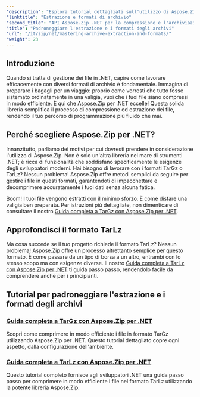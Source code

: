 ```yaml
---
"description": "Esplora tutorial dettagliati sull'utilizzo di Aspose.Zip per .NET per padroneggiare l'estrazione di archivi e formati di compressione come TarGz e TarLz."
"linktitle": "Estrazione e formati di archivio"
"second_title": "API Aspose.Zip .NET per la compressione e l'archiviazione dei file"
"title": "Padroneggiare l'estrazione e i formati degli archivi"
"url": "/it/zip/net/mastering-archive-extraction-and-formats/"
"weight": 23
---
```


## Introduzione

Quando si tratta di gestione dei file in .NET, capire come lavorare efficacemente con diversi formati di archivio è fondamentale. Immagina di preparare i bagagli per un viaggio: proprio come vorresti che tutto fosse sistemato ordinatamente in una valigia, vuoi che i tuoi file siano compressi in modo efficiente. È qui che Aspose.Zip per .NET eccelle! Questa solida libreria semplifica il processo di compressione ed estrazione dei file, rendendo il tuo percorso di programmazione più fluido che mai.

## Perché scegliere Aspose.Zip per .NET?

Innanzitutto, parliamo dei motivi per cui dovresti prendere in considerazione l'utilizzo di Aspose.Zip. Non è solo un'altra libreria nel mare di strumenti .NET; è ricca di funzionalità che soddisfano specificamente le esigenze degli sviluppatori moderni. Hai bisogno di lavorare con i formati TarGz o TarLz? Nessun problema! Aspose.Zip offre metodi semplici da seguire per gestire i file in questi formati, garantendoti di impacchettare e decomprimere accuratamente i tuoi dati senza alcuna fatica.

Boom! I tuoi file vengono estratti con il minimo sforzo. È come disfare una valigia ben preparata. Per istruzioni più dettagliate, non dimenticare di consultare il nostro [Guida completa a TarGz con Aspose.Zip per .NET](./comprehensive-guide-to-tar-gz/). 

## Approfondisci il formato TarLz

Ma cosa succede se il tuo progetto richiede il formato TarLz? Nessun problema! Aspose.Zip offre un processo altrettanto semplice per questo formato. È come passare da un tipo di borsa a un altro, entrambi con lo stesso scopo ma con esigenze diverse. Il nostro [Guida completa a TarLz con Aspose.Zip per .NET](./comprehensive-guide-to-tar-lz/) ti guida passo passo, rendendolo facile da comprendere anche per i principianti.

## Tutorial per padroneggiare l'estrazione e i formati degli archivi
### [Guida completa a TarGz con Aspose.Zip per .NET](./comprehensive-guide-to-tar-gz/)
Scopri come comprimere in modo efficiente i file in formato TarGz utilizzando Aspose.Zip per .NET. Questo tutorial dettagliato copre ogni aspetto, dalla configurazione dell'ambiente.
### [Guida completa a TarLz con Aspose.Zip per .NET](./comprehensive-guide-to-tar-lz/)
Questo tutorial completo fornisce agli sviluppatori .NET una guida passo passo per comprimere in modo efficiente i file nel formato TarLz utilizzando la potente libreria Aspose.Zip.